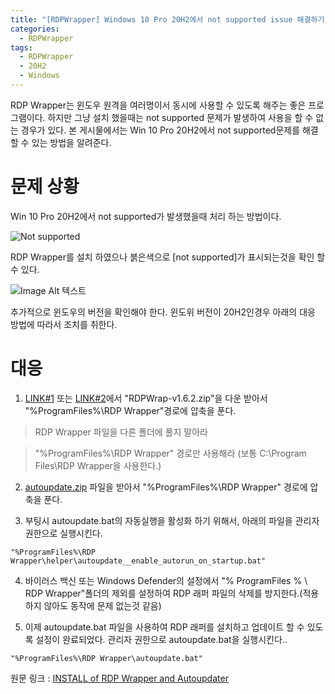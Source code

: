 ```yaml
---
title: "[RDPWrapper] Windows 10 Pro 20H2에서 not supported issue 해결하기"
categories:
  - RDPWrapper
tags:
  - RDPWrapper
  - 20H2
  - Windows
---
```


RDP Wrapper는 윈도우 원격을 여러명이서 동시에 사용할 수 있도록 해주는 좋은 프로그램이다. 하지만 그냥 설치 했을때는 not supported 문제가 발생하여 사용을 할 수 없는 경우가 있다. 본 게시물에서는 Win 10 Pro 20H2에서 not supported문제를 해결 할 수 있는 방법을 알려준다.

# 문제 상황

Win 10 Pro 20H2에서 not supported가 발생했을때 처리 하는 방법이다.

![Not supported](https://user-images.githubusercontent.com/11385249/112481810-73097380-8d88-11eb-90ae-27adaa456182.png)

RDP Wrapper를 설치 하였으나 붉은색으로 [not supported]가 표시되는것을 확인 할 수 있다.

![Image Alt 텍스트](https://user-images.githubusercontent.com/81416060/112618075-3482c000-8e3f-11eb-874a-9b38e9849e10.png)

추가적으로 윈도우의 버전을 확인해야 한다. 윈도위 버전이 20H2인경우 아래의 대응 방법에 따라서 조치를 취한다.

# 대응

1. [LINK#1](https://github.com/stascorp/rdpwrap/releases) 또는 [LINK#2](https://sabercathost.com/e2bm/RDPWrap-v1.6.2.zip)에서 "RDPWrap-v1.6.2.zip"을 다운 받아서 "%ProgramFiles%\RDP Wrapper"경로에 압축을 푼다.

> RDP Wrapper 파일을 다른 폴더에 풀지 말아라

> "%ProgramFiles%\RDP Wrapper" 경로만 사용해라 (보통 C:\Program Files\RDP Wrapper을 사용한다.)

2. [autoupdate.zip](https://github.com/asmtron/rdpwrap/raw/master/autoupdate.zip) 파일을 받아서 "%ProgramFiles%\RDP Wrapper" 경로에 압축을 푼다.

3. 부팅시 autoupdate.bat의 자동실행을 활성화 하기 위해서, 아래의 파일을 관리자 권한으로 실행시킨다.

```
"%ProgramFiles%\RDP Wrapper\helper\autoupdate__enable_autorun_on_startup.bat"
```

4. 바이러스 백신 또는 Windows Defender의 설정에서 "% ProgramFiles % \ RDP Wrapper"폴더의 제외를 설정하여 RDP 래퍼 파일의 삭제를 방지한다.(적용하지 않아도 동작에 문제 없는것 같음)

5. 이제 autoupdate.bat 파일을 사용하여 RDP 래퍼를 설치하고 업데이트 할 수 있도록 설정이 완료되었다. 관리자 권한으로 autoupdate.bat을 실행시킨다..

```
"%ProgramFiles%\RDP Wrapper\autoupdate.bat"
```

원문 링크 : [INSTALL of RDP Wrapper and Autoupdater](https://github.com/asmtron/rdpwrap/blob/77e846f8bace8ac4f91ed0c2332aa1604beef5f6/binary-download.md)